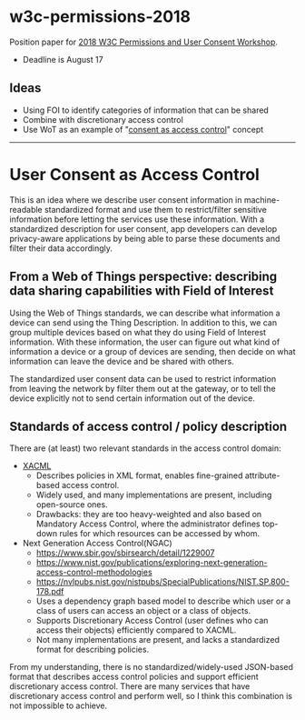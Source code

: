 # w3c-permissions-2018
Position paper for [2018 W3C Permissions and User Consent Workshop](https://www.w3.org/Privacy/permissions-ws-2018/cfp.html).
* Deadline is August 17

## Ideas
* Using FOI to identify categories of information that can be shared
* Combine with discretionary access control
* Use WoT as an example of "[consent as access control](0806-kajiwara-original-plans.txt)" concept

----

# User Consent as Access Control

This is an idea where we describe user consent information in machine-readable standardized format and use them to restrict/filter sensitive information before letting the services use these information. With a standardized description for user consent, app developers can develop privacy-aware applications by being able to parse these documents and filter their data accordingly.

## From a Web of Things perspective: describing data sharing capabilities with Field of Interest

Using the Web of Things standards, we can describe what information a device can send using the Thing Description. In addition to this, we can group multiple devices based on what they do using Field of Interest information. With these information, the user can figure out what kind of information a device or a group of devices are sending, then decide on what information can leave the device and be shared with others.

The standardized user consent data can be used to restrict information from leaving the network by filter them out at the gateway, or to tell the device explicitly not to send certain information out of the device.

## Standards of access control / policy description

There are (at least) two relevant standards in the access control domain:

* [XACML](http://xml.coverpages.org/xacml.html)
    * Describes policies in XML format, enables fine-grained attribute-based access control. 
    * Widely used, and many implementations are present, including open-source ones.
    * Drawbacks: they are too heavy-weighted and also based on Mandatory Access Control, where the administrator defines top-down rules for which resources can be accessed by whom.
* Next Generation Access Control(NGAC)
    * https://www.sbir.gov/sbirsearch/detail/1229007
    * https://www.nist.gov/publications/exploring-next-generation-access-control-methodologies
    * https://nvlpubs.nist.gov/nistpubs/SpecialPublications/NIST.SP.800-178.pdf
    * Uses a dependency graph based model to describe which user or a class of users can access an object or a class of objects.
    * Supports Discretionary Access Control (user defines who can access their objects) efficiently compared to XACML.
    * Not many implementations are present, and lacks a standardized format for describing policies.

From my understanding, there is no standardized/widely-used JSON-based format that describes access control policies and support efficient discretionary access control. There are many services that have discretionary access control and perform well, so I think this combination is not impossible to achieve.
